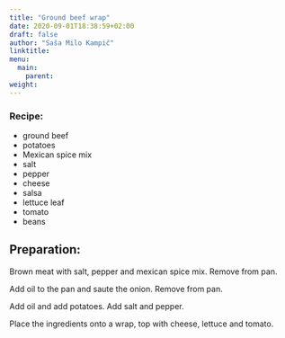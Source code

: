 ```yaml
---
title: "Ground beef wrap"
date: 2020-09-01T18:38:59+02:00
draft: false
author: "Saša Milo Kampič"
linktitle: 
menu:
  main:
    parent: 
weight: 
---
```


### Recipe:
<ul class="ingredients">
<li>ground beef</li>
<li>potatoes</li>
<li>Mexican spice mix</li>
<li>salt</li>
<li>pepper</li>
<li>cheese</li>
<li>salsa</li>
<li>lettuce leaf</li>
<li>tomato</li>
<li>beans</li>
</ul>

## Preparation:

Brown meat with salt, pepper and mexican spice mix. Remove from pan.

Add oil to the pan and saute the onion. Remove from pan.

Add oil and add potatoes. Add salt and pepper.

Place the ingredients onto a wrap, top with cheese, lettuce and tomato.
